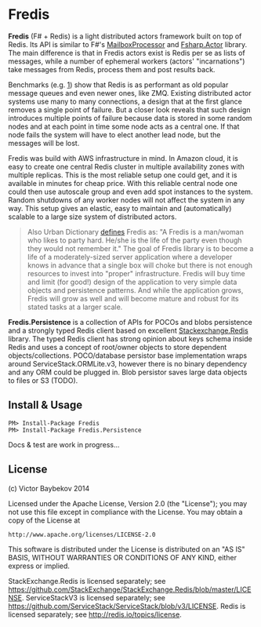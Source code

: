 Fredis
=======================
**Fredis** (F# + Redis) is a light distributed actors framework built on top of Redis. Its API is similar to 
F#'s [MailboxProcessor](http://msdn.microsoft.com/en-us/library/ee370357.aspx) and [Fsharp.Actor](https://github.com/colinbull/Fsharp.Actor) library. The main difference is that in Fredis actors exist 
is Redis per se as lists of messages, while a number of ephemeral workers (actors' "incarnations") take messages
from Redis, process them and post results back.

Benchmarks (e.g. [1](http://blog.jupo.org/2013/02/23/a-tale-of-two-queues/)) show that Redis is as performant 
as old popular message queues and even newer ones, like ZMQ. 
Existing distributed actor systems use many to many connections, a design that at the first glance 
removes a single point of failure. But a closer look reveals that such design introduces multiple points
of failure because data is stored in some random nodes and at each point in time some node acts as a central
one. If that node fails the system will have to elect another lead node, but the messages will be lost.

Fredis was build with AWS infrastructure in mind. In Amazon cloud, it is easy to create one central
Redis cluster in multiple availability zones with multiple replicas. This is the most reliable 
setup one could get, and it is available in minutes for cheap price. With this reliable central node
one could then use autoscale group and even add spot instances to the system. Random shutdowns of any 
worker nodes will not affect the system in any way. This setup gives an elastic, easy to maintain and 
(automatically) scalable to a large size system of distributed actors.

>Also Urban Dictionary [defines](http://www.urbandictionary.com/define.php?term=fredis) Fredis as: 
"A Fredis is a man/woman who likes to party hard. He/she is the life of the party even though they 
would not remember it." The goal of Fredis library is to become a life of a moderately-sized server
application where a developer knows in advance that a single box will choke but there is not enough
 resources to invest into "proper" infrastructure. Fredis will buy time and limit (for good!) design of the
 application to very simple data objects and persistence patterns. And while the application grows,
Fredis will grow as well and will become mature and robust for its stated tasks at a larger scale.

**Fredis.Persistence** is a collection of APIs for POCOs and blobs persistence and a strongly typed Redis
client based on excellent [Stackexchange.Redis](https://github.com/StackExchange/StackExchange.Redis) 
library. The typed Redis client has strong opinion about keys schema inside Redis and uses a concept of
root/owner objects to store dependent objects/collections. POCO/database persistor base implementation
wraps around ServiceStack.ORMLite.v3, however there is no binary dependency and any ORM could be plugged 
in. Blob persistor saves large data objects to files or S3 (TODO).



Install & Usage
----------------------

	PM> Install-Package Fredis
	PM> Install-Package Fredis.Persistence


Docs & test are work in progress...


License
----------------------

(c) Victor Baybekov 2014

Licensed under the Apache License, Version 2.0 (the "License");
you may not use this file except in compliance with the License.
You may obtain a copy of the License at

    http://www.apache.org/licenses/LICENSE-2.0

This software is distributed under the License is distributed on an "AS IS" BASIS,
WITHOUT WARRANTIES OR CONDITIONS OF ANY KIND, either express or implied.

StackExchange.Redis is licensed separately; see https://github.com/StackExchange/StackExchange.Redis/blob/master/LICENSE.
ServiceStackV3 is licensed separately; see https://github.com/ServiceStack/ServiceStack/blob/v3/LICENSE.
Redis is licensed separately; see http://redis.io/topics/license. 
